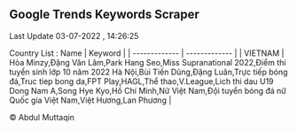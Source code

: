 

## Google Trends Keywords Scraper 
 
Last Update 03-07-2022 , 14:26:25

Country List :
 Name  | Keyword |
| ------------- | ------------- |
| VIETNAM | Hòa Minzy,Đặng Văn Lâm,Park Hang Seo,Miss Supranational 2022,Điểm thi tuyển sinh lớp 10 năm 2022 Hà Nội,Bùi Tiến Dũng,Đặng Luân,Trực tiếp bóng đá,Truc tiep bong da,FPT Play,HAGL,Thể thao,V.League,Lich thi dau U19 Dong Nam A,Song Hye Kyo,Hồ Chí Minh,Nữ Việt Nam,Đội tuyển bóng đá nữ Quốc gia Việt Nam,Việt Hương,Lan Phương |



© Abdul Muttaqin 
